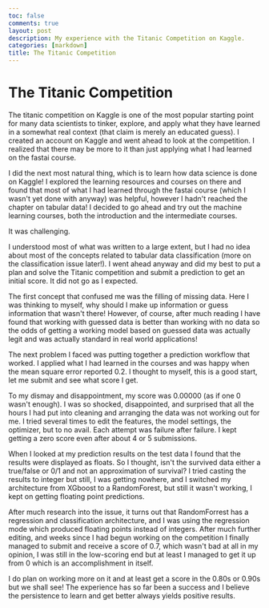 ```yaml
---
toc: false
comments: true
layout: post
description: My experience with the Titanic Competition on Kaggle.
categories: [markdown]
title: The Titanic Competition
---
```


# The Titanic Competition

The titanic competition on Kaggle is one of the most popular starting point for many data scientists to tinker, explore, and apply what they have learned in a somewhat real context (that claim is merely an educated guess). I created an account on Kaggle and went ahead to look at the competition. I realized that there may be more to it than just applying what I had learned on the fastai course. 

I did the next most natural thing, which is to learn how data science is done on Kaggle! I explored the learning resources and courses on there and found that most of what I had learned through the fastai course (which I wasn't yet done with anyway) was helpful, however I hadn't reached the chapter on tabular data! I decided to go ahead and try out the machine learning courses, both the introduction and the intermediate courses.

It was challenging.

I understood most of what was written to a large extent, but I had no idea about most of the concepts related to tabular data classification (more on the classification issue later!). I went ahead anyway and did my best to put a plan and solve the Titanic competition and submit a prediction to get an initial score. It did not go as I expected. 

The first concept that confused me was the filling of missing data. Here I was thinking to myself, why should I make up information or guess information that wasn't there! However, of course, after much reading I have found that working with guessed data is better than working with no data so the odds of getting a working model based on guessed data was actually legit and was actually standard in real world applications! 

The next problem I faced was putting together a prediction workflow that worked. I applied what I had learned in the courses and was happy when the mean square error reported 0.2. I thought to myself, this is a good start, let me submit and see what score I get. 

To my dismay and disappointment, my score was 0.00000 (as if one 0 wasn't enough). I was so shocked, disappointed, and surprised that all the hours I had put into cleaning and arranging the data was not working out for me. I tried several times to edit the features, the model settings, the optimizer, but to no avail. Each attempt was failure after failure. I kept getting a zero score even after about 4 or 5 submissions.

When I looked at my prediction results on the test data I found that the results were displayed as floats. So I thought, isn't the survived data either a true/false or 0/1 and not an approximation of survival? I tried casting the results to integer but still, I was getting nowhere, and I switched my architecture from XGboost to a RandomForest, but still it wasn't working, I kept on getting floating point predictions. 

After much research into the issue, it turns out that RandomForrest has a regression and classification architecture, and I was using the regression mode which produced floating points instead of integers. After much further editing, and weeks since I had begun working on the competition I finally managed to submit and receive a score of 0.7, which wasn't bad at all in my opinion, I was still in the low-scoring end but at least I managed to get it up from 0 which is an accomplishment in itself.

I do plan on working more on it and at least get a score in the 0.80s or 0.90s but we shall see! The experience has so far been a success and I believe the persistence to learn and get better always yields positive results.   